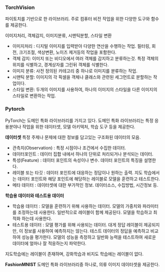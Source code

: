 ### TorchVision
파이토치를 기반으로 한 라이브러리. 주로 컴퓨터 비전 작업을 위한 다양한 도구와 함수를 제공한다.

이미지처리, 객체감지, 이미지분류, 시맨틱분할, 스타일 변환
- 이미지처리 : 디지털 이미지를 입력받아 다양한 연산을 수행하는 작업. 필터링, 회전, 크기조절, 색상변환, 노이즈 제거등의 작업을 포함한다.
- 객체 감지: 이미지 또는 비디오에서 여러 객체를 감지하고 분류하는것. 특정 객체의 위치를 식별하고, 경계상자를 그린뒤 객체를 식별한다.
- 이미지 분류: 사전 정의된 카테고리 중 하나로 이미지를 분류하는 작업.
- 시맨틱 분할: 이미지의 각 픽셀을 객체나 클래스와 관련된 세그먼트로 분할하는 작업이다.
- 스타일 변환: 두개의 이미지를 사용하여, 하나의 이미지의 스타일을 다른 이미지의 스타일로 변환하는 작업.


### Pytorch
PyTorch는 도메인 특화 라이브러리를 가지고 있다. 도메인 특화 라이브러리는 특정 응용분야나 작업을 위한 데이터셋, 모델 아키텍처, 학습 도구 등을 제공한다.

**데이터셋**
특정 주제나 문제에 대한 정보를 담고있는 구조화된 데이터의 모음.
- 관측치(Observation) : 특정 시점이나 조건에서 수집한 데이터.
- 데이터포인트 : 데이터 집합 내에서 하나의 단위로 처리되거나 분석되는 데이터.
- 특성(Feature) : 데이터 포인트의 속성이나 변수. 데이터 포인트의 특징을 설명한다.
- 레이블 또는 타깃 : 데이터 포인트에 대응하는 정답이나 원하는 출력. 지도 학습에서는 데이터 포인트와 해당 포인트에 해당하는 레이블로 모델을 훈련하고 테스트한다.
- 메타 데이터 : 데이터셋에 대한 부가적인 정보. 데이터소스, 수집방법, 시간정보 등.

**학습용 데이터와 테스트용 데이터**
- 학습용 데이터 : 모델을 훈련하기 위해 사용하는 데이터. 모델의 가중치와 파라미터를 조정하는데 사용한다. 일반적으로 레이블이 함께 제공된다. 모델을 학습하고 최적화 하는데 사용한다.
- 테스트용 데이터 : 모델 평가를 위해 사용되는 데이터. 대게 정답 레이블이 제공되지만, 이 정보를 사용하여 예측하지는 않는다. 테스트 데이터의 정답을 예측하고 비교하여 성능을 평가한다. 모델의 성능을 측정하고 일반화 능력을 테스트하여 새로운 데이터에 얼마나 잘 적응하는지 파악한다.

지도학습에는 레이블이 존재하며, 강화학습과 비지도 학습에는 레이블이 없다.

**FashionMNIST**
도메인 특화 라이브러리중 하나로, 의류 이미지 데이터셋을 제공한다.
